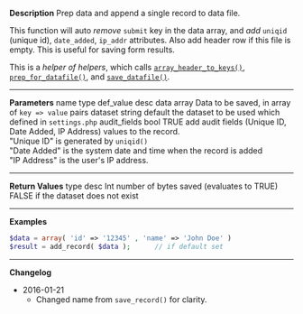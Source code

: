 **Description**
Prep data and append a single record to data file.

This function will auto *remove* `submit` key in the data array, and *add* `uniqid` (unique id), `date_added`, `ip_addr` attributes. Also add header row if this file is empty. This is useful for saving form results.

This is a *helper of helpers*, which calls [`array_header_to_keys()`](#array_header_to_keys), [`prep_for_datafile()`](#prep_for_datafile), and [`save_datafile()`](#save_datafile).

--------
**Parameters**
name	type	def_value	desc
data	array		Data to be saved, in array of `key => value` pairs
dataset	string	default	the dataset to be used which defined in `settings.php`
audit_fields	bool	TRUE	add audit fields (Unique ID, Date Added, IP Address) values to the record. <br> "Unique ID" is generated by `uniqid()` <br> "Date Added" is the system date and time when the record is added <br> "IP Address" is the user's IP address.

--------
**Return Values**
type	desc
Int	number of bytes saved (evaluates to TRUE)
FALSE	if the dataset does not exist

--------
**Examples**

```php
$data = array( 'id' => '12345' , 'name' => 'John Doe' )
$result = add_record( $data );		// if default set
```

--------
**Changelog**
- 2016-01-21
	- Changed name from `save_record()` for clarity.